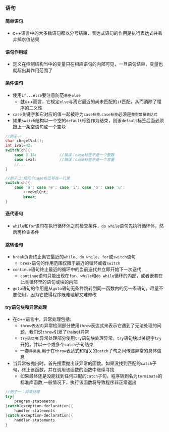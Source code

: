 ### 语句

#### 简单语句

* c++语言中的大多数语句都以分号结束，表达式语句的作用是执行表达式并丢弃掉求值结果

#### 语句作用域

* 定义在控制结构当中的变量只在相应语句的内部可见，一旦语句结束，变量也就超出其作用范围了

#### 条件语句

* 使用`if...else`要注意防范`悬垂else`
  * 就c++而言，它规定`else`与离它最近的尚未匹配的`if`匹配，从而消除了程序的二义性
* `case`关键字和它对应的值一起被称为`case标签`.`case标签`必须是`整型常量表达式`
* 如果`switch`结构以一个空的`default`标签作为结束，则该`default`标签后面必须跟上一条空语句或一个空块

```cpp
//例子一
char ch=getVal();
int ival=42;
switch(ch){
    case 3.14:          //错误：case标签不是一个整数
    case ival:          //错误：case标签不是一个常量
    //...
}

//例子二:把几个case标签写在一行里
switch(ch){
    case 'a': case 'e': case 'i': case 'o': case 'u':
        ++vowelCnt;
        break;
}

```

#### 迭代语句

* `while`和`for`语句在执行循环体之前检查条件，`do while`语句先执行循环体，然后再检查条件

#### 跳转语句

* `break`负责终止离它最近的`while`、`do while`、`for`或`switch`语句
  * `break`语句的作用范围仅限于最近的循环或者`switch`
* `continue`语句终止最近的循环中的当前迭代并立即开始下一次迭代
  * `continue`语句只能出现在`for`、`while`和`do while`循环的内部，或者嵌套在此类循环里的语句或块的内部
* `goto`语句的作用是从`goto`语句无条件跳转到同一函数内的另一条语句，尽量不要使用，因为它使得程序既难理解又难修改

#### try语句块和异常处理

* 在c++语言中，异常处理包括:
  * `throw表达式`:异常检测部分使用`throw`表达式来表示它遇到了无法处理的问题。我们说`throw`引发了(raise)异常
  * `try语句块`:异常处理部分使用`try`语句块处理异常。`try`语句块以关键字`try`开始，并以一个或多个`catch`子句结束
  * 一套`异常类`,用于在`throw`表达式和相关的`catch`子句之间传递异常的具体信息
* 当异常被抛出时，首先搜索抛出该异常的函数。如果没找到匹配的`catch`子句，终止该函数，并在调用该函数的函数中继续寻找
  * 如果最终还是没能找到任何匹配的`catch`子句，程序转到名为`terminate`的标准库函数,一般情况下，执行该函数将导致程序非正常退出

```cpp
//例子一：异常处理
try{
    program-statemetns
}catch(exception-declaration){
    handler-statements
}catch(exception-declaration){
    handler-statements
}
```